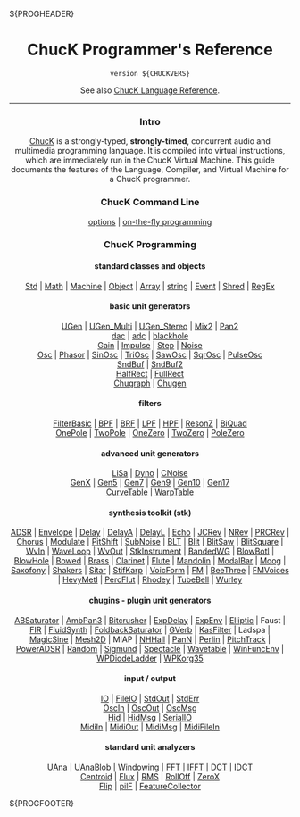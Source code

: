 ${PROGHEADER}

<center>

# ChucK Programmer's Reference

`version ${CHUCKVERS}`

<!--
<img src="/images/on-the-fly_50dpi.jpg" style="width:90%;max-width:600px">
-->

See also [ChucK Language Reference](../language/index.md).

</center>

-----

<center>

### Intro

[ChucK](http://chuck.cs.princeton.edu) is a strongly-typed,
**strongly-timed**, concurrent audio and multimedia programming language.
It is compiled into virtual instructions, which are immediately run in the
ChucK Virtual Machine.  This guide documents the features of the Language,
Compiler, and Virtual Machine for a ChucK programmer.

### ChucK Command Line

[options](vm.md) | [on-the-fly programming](otfp.md)  

### ChucK Programming

#### standard classes and objects

[Std](classes_std.md#std) |
[Math](classes_std.md#math) |
[Machine](classes_std.md#machine) |
[Object](classes_std.md#object) |
[Array](classes_std.md#array) |
[string](classes_std.md#string) |
[Event](classes_std.md#event) |
[Shred](classes_std.md#shred) |
[RegEx](classes_std.md#regex)

#### basic unit generators

<!-- nb: extra eol spaces on some lines cause <br/> -->
[UGen](ugen_basic.md#ugen) |
[UGen_Multi](ugen_basic.md#ugen_multi) |
[UGen_Stereo](ugen_basic.md#ugen_stereo) |
[Mix2](ugen_basic.md#mix2) |
[Pan2](ugen_basic.md#pan2)  
[dac](ugen_basic.md#dac) |
[adc](ugen_basic.md#adc) |
[blackhole](ugen_basic.md#blackhole)  
[Gain](ugen_basic.md#gain) |
[Impulse](ugen_basic.md#impulse) |
[Step](ugen_basic.md#step) |
[Noise](ugen_basic.md#noise)  
[Osc](ugen_basic.md#osc) |
[Phasor](ugen_basic.md#phasor) |
[SinOsc](ugen_basic.md#sinosc) |
[TriOsc](ugen_basic.md#triosc) |
[SawOsc](ugen_basic.md#sawosc) |
[SqrOsc](ugen_basic.md#sqrosc) |
[PulseOsc](ugen_basic.md#pulseosc)  
[SndBuf](ugen_basic.md#sndbuf) |
[SndBuf2](ugen_basic.md#sndbuf2)  
[HalfRect](ugen_basic.md#halfrect) |
[FullRect](ugen_basic.md#fullrect)  
[Chugraph](ugen_basic.md#chugraph) |
[Chugen](ugen_basic.md#chugen)

#### filters

[FilterBasic](ugen_filters.md#filterbasic) |
[BPF](ugen_filters.md#bpf) |
[BRF](ugen_filters.md#brf) |
[LPF](ugen_filters.md#lpf) |
[HPF](ugen_filters.md#hpf) |
[ResonZ](ugen_filters.md#resonz) |
[BiQuad](ugen_filters.md#biquad)  
[OnePole](ugen_filters.md#onepole) |
[TwoPole](ugen_filters.md#twopole) |
[OneZero](ugen_filters.md#onezero) |
[TwoZero](ugen_filters.md#twozero) |
[PoleZero](ugen_filters.md#polezero)

#### advanced unit generators

[LiSa](ugen_advanced.md#lisa) |
[Dyno](ugen_advanced.md#dyno) |
[CNoise](ugen_advanced.md#cnoise)   
[GenX](ugen_advanced.md#genx) | 
[Gen5](ugen_advanced.md#gen5) |
[Gen7](ugen_advanced.md#gen7) |
[Gen9](ugen_advanced.md#gen7) |
[Gen10](ugen_advanced.md#gen10) |
[Gen17](ugen_advanced.md#gen17)  
[CurveTable](ugen_advanced.md#curvetable) |
[WarpTable](ugen_advanced.md#warptable)

#### synthesis toolkit (stk)

[ADSR](ugen_stk.md#adsr) | [Envelope](ugen_stk.md#envelope) |
[Delay](ugen_stk.md#delay) | [DelayA](ugen_stk.md#delaya) |
[DelayL](ugen_stk.md#delayl) | [Echo](ugen_stk.md#echo) |
[JCRev](ugen_stk.md#jcrev) | [NRev](ugen_stk.md#nrev) | [PRCRev](ugen_stk.md#prcrev) |
[Chorus](ugen_stk.md#chorus) | [Modulate](ugen_stk.md#modulate) |
[PitShift](ugen_stk.md#pitshift) | [SubNoise](ugen_stk.md#subnoise) |
[BLT](ugen_stk.md#blt) | [Blit](ugen_stk.md#blit) | 
[BlitSaw](ugen_stk.md#blitsaw) | [BlitSquare](ugen_stk.md#blitsquare) |
[WvIn](ugen_stk.md#wvin) | [WaveLoop](ugen_stk.md#waveloop) | 
[WvOut](ugen_stk.md#wvout) |
[StkInstrument](ugen_stk.md#stkinstrument) |
[BandedWG](ugen_stk.md#bandedwg) | [BlowBotl](ugen_stk.md#blowbotl) |
[BlowHole](ugen_stk.md#blowhole) | [Bowed](ugen_stk.md#bowed) |
[Brass](ugen_stk.md#brass) | [Clarinet](ugen_stk.md#clarinet) |
[Flute](ugen_stk.md#flute) | [Mandolin](ugen_stk.md#mandolin) |
[ModalBar](ugen_stk.md#modalbar) | [Moog](ugen_stk.md#moog) |
[Saxofony](ugen_stk.md#saxofony) | [Shakers](ugen_stk.md#shakers) |
[Sitar](ugen_stk.md#sitar) | [StifKarp](ugen_stk.md#stifkarp) |
[VoicForm](ugen_stk.md#voicform) | [FM](ugen_stk.md#fm) |
[BeeThree](ugen_stk.md#beethree) | [FMVoices](ugen_stk.md#fmvoices) |
[HevyMetl](ugen_stk.md#hevymetl) | [PercFlut](ugen_stk.md#prcflut) |
[Rhodey](ugen_stk.md#rhodey) | [TubeBell](ugen_stk.md#tubebell) |
[Wurley](ugen_stk.md#wurley)

#### chugins - plugin unit generators

[ABSaturator](ugen_chugins.md#absat) |
[AmbPan3](ugen_chugins.md#ambpan3) |
[Bitcrusher](ugen_chugins.md#bitcrusher) |
[ExpDelay](ugen_chugins.md#expdelay) |
[ExpEnv](ugen_chugins.md#expenv) |
[Elliptic](ugen_chugins.md#elliptic) |
Faust |
[FIR](ugen_chugins.md#fir) |
[FluidSynth](ugen_chugins.md#fluidsynth) |
[FoldbackSaturator](ugen_chugins.md#foldbacksaturator) |
[GVerb](ugen_chugins.md#gverb) |
[KasFilter](ugen_chugins.md#kasfilter) |
Ladspa |
[MagicSine](ugen_chugins.md#magicsine) |
[Mesh2D](ugen_chugins.md#mesh2d) |
MIAP |
[NHHall](ugen_chugins.md#nhhall) |
[PanN](ugen_chugins.md#pann) |
[Perlin](ugen_chugins.md#perlin) |
[PitchTrack](ugen_chugins.md#pitchtrack) |
[PowerADSR](ugen_chugins.md#poweradsr) |
[Random](ugen_chugins.md#random) |
[Sigmund](ugen_chugins.md#sigmund) |
[Spectacle](ugen_chugins.md#spectacle) |
[Wavetable](ugen_chugins.md#wavetable) |
[WinFuncEnv](ugen_chugins.md#winfuncenv) |
[WPDiodeLadder](ugen_chugins.md#wpdiodeladder) |
[WPKorg35](ugen_chugins.md#wpkorg35)

#### input / output

[IO](io.md#io) |
[FileIO](io.md#io) |
[StdOut](io.md#stdout) |
[StdErr](io.md#stderr)   
[OscIn](io.md#oscin) |
[OscOut](io.md#oscout) |
[OscMsg](io.md#oscmsg)   
[Hid](io.md#hid) |
[HidMsg](io.md#hidmsg) |
[SerialIO](io.md#serialio)  
[MidiIn](io.md#midiin) |
[MidiOut](io.md#midiout) |
[MidiMsg](io.md#midimsg) |
[MidiFileIn](io.md#midifilein)

#### standard unit analyzers

[UAna](uana.md#uana) |
[UAnaBlob](uana.md#uanablob) |
[Windowing](uana.md#windowing) |
[FFT](uana.md#fft) |
[IFFT](uana.md#ifft) |
[DCT](uana.md#dct) |
[IDCT](uana.md#idct)  
[Centroid](uana.md#centroid) |
[Flux](uana.md#flux) |
[RMS](uana.md#rms) |
[RollOff](uana.md#rolloff) |
[ZeroX](uana.md#zerox)  
[Flip](uana.md#flip) |
[pilF](uana.md#pilf) |
[FeatureCollector](uana.md#featurecollector)

</center>

${PROGFOOTER}
